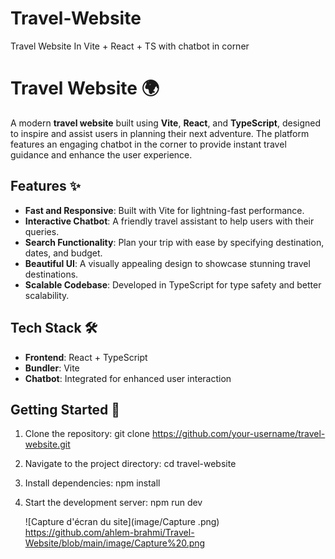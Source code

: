 # Travel-Website
Travel Website In Vite + React + TS with chatbot in corner

# Travel Website 🌍

A modern **travel website** built using **Vite**, **React**, and **TypeScript**, designed to inspire and assist users in planning their next adventure. The platform features an engaging chatbot in the corner to provide instant travel guidance and enhance the user experience.

## Features ✨

- **Fast and Responsive**: Built with Vite for lightning-fast performance.
- **Interactive Chatbot**: A friendly travel assistant to help users with their queries.
- **Search Functionality**: Plan your trip with ease by specifying destination, dates, and budget.
- **Beautiful UI**: A visually appealing design to showcase stunning travel destinations.
- **Scalable Codebase**: Developed in TypeScript for type safety and better scalability.

## Tech Stack 🛠️

- **Frontend**: React + TypeScript
- **Bundler**: Vite
- **Chatbot**: Integrated for enhanced user interaction

## Getting Started 🚀

1. Clone the repository: 
   git clone https://github.com/your-username/travel-website.git
   
3. Navigate to the project directory:
    cd travel-website
 
4. Install dependencies:
    npm install

5. Start the development server:
    npm run dev

   ![Capture d'écran du site](image/Capture .png)
   https://github.com/ahlem-brahmi/Travel-Website/blob/main/image/Capture%20.png
   
